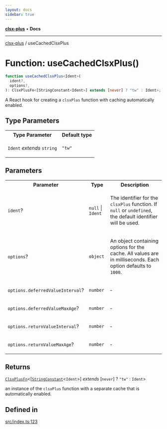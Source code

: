```yaml
---
layout: docs
sidebar: true
---
```


[**clsx-plus**](README.md) • **Docs**

---

[clsx-plus](README.md) / useCachedClsxPlus

# Function: useCachedClsxPlus()

```ts
function useCachedClsxPlus<Ident>(
  ident?,
  options?,
): ClsxPlusFn<[StringConstant<Ident>] extends [never] ? "tw" : Ident>;
```

A React hook for creating a `clsxPlus` function with caching automatically enabled.

## Type Parameters

<table>
<tr>
<th>Type Parameter</th>
<th>Default type</th>
</tr>
<tr>
<td>

`Ident` _extends_ `string`

</td>
<td>

`"tw"`

</td>
</tr>
</table>

## Parameters

<table>
<tr>
<th>Parameter</th>
<th>Type</th>
<th>Description</th>
</tr>
<tr>
<td>

`ident`?

</td>
<td>

`null` | `Ident`

</td>
<td>

The identifier for the `clsxPlus` function. If `null` or `undefined`, the default identifier will be used.

</td>
</tr>
<tr>
<td>

`options`?

</td>
<td>

`object`

</td>
<td>

An object containing options for the cache. All values are in milliseconds. Each option defaults to `1000`.

</td>
</tr>
<tr>
<td>

`options.deferredValueInterval`?

</td>
<td>

`number`

</td>
<td>

‐

</td>
</tr>
<tr>
<td>

`options.deferredValueMaxAge`?

</td>
<td>

`number`

</td>
<td>

‐

</td>
</tr>
<tr>
<td>

`options.returnValueInterval`?

</td>
<td>

`number`

</td>
<td>

‐

</td>
</tr>
<tr>
<td>

`options.returnValueMaxAge`?

</td>
<td>

`number`

</td>
<td>

‐

</td>
</tr>
</table>

## Returns

[`ClsxPlusFn`](TypeAlias.ClsxPlusFn.md)\<\[[`StringConstant`](TypeAlias.StringConstant.md)\<`Ident`>] _extends_ \[`never`] ? `"tw"` : `Ident`>

an instance of the `clsxPlus` function with a separate cache that is automatically enabled.

## Defined in

[src/index.ts:123](https://github.com/HoodieCollin/clsx-plus/blob/6e1806c1d3df5a0086bcfb605a74045d54bc746a/src/index.ts#L123)
